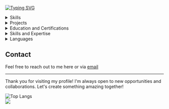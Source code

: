 [![Typing SVG](https://readme-typing-svg.demolab.com?font=Share+Tech+Mono&weight=500&size=24&duration=2000&pause=200&color=34F7C1&background=161B2200&width=435&lines=Hello!++%F0%9F%91%8B+;I+am+AG+%F0%9F%91%A8%E2%80%8D%E2%9A%95%EF%B8%8F%F0%9F%91%A8%E2%80%8D%F0%9F%92%BB;Welcome+to+my+profile+%F0%9F%91%A4;If+you+would+like+to;collaborate++%F0%9F%A4%9D;please+don't+hesitate+to+;reach+out+%E2%9C%89%EF%B8%8F+)](https://git.io/typing-svg)

<details>
  <summary>Skills</summary>
  <p align="center">
    <a href="https://skillicons.dev">
      <img src="https://skillicons.dev/icons?i=html,css,js" />
    </a>
    <br>
    <a href="https://skillicons.dev">
      <img src="https://skillicons.dev/icons?i=python,php,express" />
    </a>
    <br>
    <a href="https://skillicons.dev">
      <img src="https://skillicons.dev/icons?i=react,redux,nodejs,django,nextjs,bootstrap,jquery,d3,sass" />
    </a>
    <br>
    <a href="https://skillicons.dev">
      <img src="https://skillicons.dev/icons?i=mongodb,postgres,mysql,sqlite" />
    </a>
    <br>
    <a href="https://skillicons.dev">
      <img src="https://skillicons.dev/icons?i=git,github,heroku,codepen,windows" />
    </a>
    <br>
    <a href="https://skillicons.dev">
      <img src="https://skillicons.dev/icons?i=vscode,atom,neovim,pycharm" />
    </a>
    <br>
    <a href="https://skillicons.dev">
      <img src="https://skillicons.dev/icons?i=npm,regex" />
    </a>
    <br>
    <a href="https://skillicons.dev">
      <img src="https://skillicons.dev/icons?i=ps" />
    </a>
  </p>
</details>

<details>
<summary>Projects</summary>

Here are some of my projects hosted on various platforms:

### Full-Stack Projects

| Title | Description | Repository | Live Demo | Main Technology/Framework |
|-------|-------------|------------|-----------|---------------------------|
| MedLb | Full-stack application for a Medication and Pharmacies database. | [Repo Link](https://github.com/agmt92/MedLb) | [Live Demo](https://agmt92.pythonanywhere.com/) | <img src="https://skillicons.dev/icons?i=django,mysql,python,pycharm" />|


### Front-End Projects

| Title | Description | Repository | Live Demo | Main Technology/Framework |
|-------|-------------|------------|-----------|---------------------------|
| Drum Machine | A drum machine built using React. | [Repo Link](https://github.com/agmt92/drum-machine) | [Live Demo](https://agmt92.github.io/drum-machine/) | <img src="https://skillicons.dev/icons?i=react,redux,javascript"> |
| QT Machine | An app that random fetches quotes from an API. | [Repo Link](https://github.com/agmt92/qt_machine) | [Live Demo](https://agmt92.github.io/qt_machine/) | <img src="https://skillicons.dev/icons?i=react,nodejs,javascript"> |
| Markdown Previewer | A Markdown previewer built using React. | [Repo Link](https://github.com/agmt92/markdown-previewer) | [Live Demo](https://agmt92.github.io/markdown-previewer/) | <img src="https://skillicons.dev/icons?i=react,javascript"> |
| JavaScript Calculator | A calculator built using JavaScript, React, and Redux. | [Repo Link](https://github.com/agmt92/js-calculator) | [Live Demo](https://agmt92.github.io/js-calculator/) | <img src="https://skillicons.dev/icons?i=react,redux,javascript"> |
| US GDP Visualization | A D3.js project visualizing US GDP data. | [Repo Link](https://github.com/agmt92/us-gdp-d3) | [Live Demo](https://agmt92.github.io/us-gdp-d3/) | <img src="https://skillicons.dev/icons?i=d3,svg,javascript">|
| Kickstarter Pledges Treemap | A D3.js project visualizing Kickstarter pledges. | [Repo Link](https://github.com/agmt92/kickstarter-pledges-treamap-d3) | [Live Demo](https://agmt92.github.io/kickstarter-pledges-treamap-d3/) | <img src="https://skillicons.dev/icons?i=d3,svg,javascript"> |
| Heatmap | A D3.js project visualizing heatmap data. | [Repo Link](https://github.com/agmt92/heatmap-d3) | [Live Demo](https://agmt92.github.io/heatmap-d3/) | <img src="https://skillicons.dev/icons?i=d3,svg,javascript"> |
| US Education Map | A D3.js project visualizing US education data. | [Repo Link](https://github.com/agmt92/us-edu-map-d3) | [Live Demo](https://agmt92.github.io/us-edu-map-d3/) | <img src="https://skillicons.dev/icons?i=d3,svg,javascript"> |
| Cycling Doping Data | A D3.js project visualizing cycling doping data. | [Repo Link](https://github.com/agmt92/cycling-doping-d3) | [Live Demo](https://agmt92.github.io/cycling-doping-d3/) | <img src="https://skillicons.dev/icons?i=d3,svg,javascript"> |
| 30mins Clock | A clock application built using React. | [Repo Link](https://github.com/agmt92/30mins-clock) | [Live Demo](https://agmt92.github.io/30mins-clock/) | <img src="https://skillicons.dev/icons?i=react,redux,javascript"> |

### Back-End Projects

| Title | Description | Repository | Live Demo | Main Technology/Framework |
|-------|-------------|------------|-----------|---------------------------|
| Request Header Parser | A microservice to parse request headers. | [Repo Link](https://github.com/agmt92/boilerplate-project-headerparser) | [Live Demo](https://headparser-513880413aff.herokuapp.com/) | <img src="https://skillicons.dev/icons?i=express,javascript"> |
| Timestamp Microservice | A microservice to convert timestamps. | [Repo Link](https://github.com/agmt92/boilerplate-project-timestamp) | [Live Demo](https://timestamp-microservice-aaa1392706ce.herokuapp.com/) | <img src="https://skillicons.dev/icons?i=express,javascript"> |
| Exercise Tracker | A microservice to track exercises. | [Repo Link](https://github.com/agmt92/-GitHub-b-boilerplate-project-exercisetracker-) | [Live Demo](https://exercise-tracker-hrk-2942297fa708.herokuapp.com/) | <img src="https://skillicons.dev/icons?i=express,javascript,mongodb"> |
| File Metadata Microservice | A microservice to get file metadata. | [Repo Link](https://github.com/agmt92/filemetadata-microservice) | [Live Demo](https://filemetada-microservice-0402d86def70.herokuapp.com/) |  <img src="https://skillicons.dev/icons?i=express,javascript,mongodb"> |
| URL Shortener | A microservice to shorten URLs. | [Repo Link](https://github.com/agmt92/boilerplate-project-urlshortener) | [Live Demo](https://cut-2c183dc1c6a9.herokuapp.com/) |  <img src="https://skillicons.dev/icons?i=express,javascript,mongodb"> |

### Quality Assurance with Advanced Node and Express Projects

| Title | Description | Repository | Live Demo | Main Technology/Framework |
|-------|-------------|------------|-----------|---------------------------|
| Metric-Imperial Converter | A web application to convert between metric and imperial units. | [Repo Link](https://github.com/agmt92/metric-imp-converter?tab=readme-ov-file) | [Live Demo](https://metricimp-converter-f60d333613cf.herokuapp.com/) | <img src="https://skillicons.dev/icons?i=nodejs,express,javascript"> |
| Issue Tracker | A web application to track issues. | [Repo Link](https://github.com/agmt92/issue-tracker) | [Live Demo](https://tranquil-bayou-97588-ed0d7e6ffb37.herokuapp.com/) | <img src="https://skillicons.dev/icons?i=nodejs,express,mongodb,javascript"> |
| Personal Book Library | A web application to manage a personal book library. | [Repo Link](https://github.com/agmt92/project-library) | [Live Demo](https://project-library-32705ad865b6.herokuapp.com/) | <img src="https://skillicons.dev/icons?i=nodejs,express,mongodb,javascript"> |
| Sudoku Solver | A web application to solve Sudoku puzzles. | [Repo Link](https://github.com/agmt92/sodoku-solver) | [Live Demo](https://sodoku-solver-8bd9620b34c6.herokuapp.com/) | <img src="https://skillicons.dev/icons?i=nodejs,express,javascript"> |
| American British Translator | A web application to translate text between American and British English. | [Repo Link](https://github.com/agmt92/us-brit-translator) | [Live Demo](https://eng-brit-translator-98c5db572423.herokuapp.com/) | <img src="https://skillicons.dev/icons?i=nodejs,express,javascript"> |

</details>


<details>
   <summary>Education and Certifications</summary>

### MOOCs

- **[Python for Everybody (PY4E)](https://www.coursera.org/specializations/python)** by Dr. Chuck Severance - University of Michigan
- **[Django for Everybody (DJ4E)](https://www.coursera.org/specializations/django)** by Dr. Chuck Severance - University of Michigan
- **[PostgreSQL for Everybody (PG4E)](https://www.coursera.org/specializations/postgresql-for-everybody)** by Dr. Chuck Severance - University of Michigan
- **[Web Applications for Everybody (WA4E)](https://www.coursera.org/specializations/web-applications)** by Dr. Chuck Severance - University of Michigan
- **[Web Design for Everybody (WD4E)](https://www.coursera.org/specializations/web-design)** by Colleen Van Lent - University of Michigan

### freeCodeCamp Certifications

- **[Responsive Web Design Certification](https://www.freecodecamp.org/certification/your-username/responsive-web-design)**: HTML, CSS
- **[JavaScript Algorithms and Data Structures (Beta) Certification](https://www.freecodecamp.org/certification/your-username/javascript-algorithms-and-data-structures)**: ES6 JS Fundamentals, Form Validation, DOM Manipulation, Data Structures, Date Objects, Local Storage, Recursion, RegEx, Array and Object Methods, Functional Programming, OOP, Fetch and Async Programming
- **[Front End Development Libraries Certification](https://www.freecodecamp.org/certification/your-username/front-end-development-libraries)**: Bootstrap, JQuery, SASS, React, Redux
- **[Data Visualization Certification](https://www.freecodecamp.org/certification/your-username/data-visualization)**: Data Visualization with D3, JSON APIs, AJAX
- **[Back End Development and APIs Certification](https://www.freecodecamp.org/certification/your-username/back-end-development-and-apis)**: Managing Packages with NPM, Node and Express, MongoDB and Mongoose.
- **[Quality Assurance Certification](https://www.freecodecamp.org/certification/your-username/quality-assurance)**: Writing tests with Chai, advanced Node and Express concepts, Pug template engine, Passport authentication, Socket.io for real-time communication
- **Currently Learning**: Quality Assurance and Information Security curriculums

</details>



<details>
   <summary>Skills and Expertise</summary>

### Programming Languages

- **Python**: Extensive experience with Python, including web development with Django and data manipulation with Pandas.
- **JavaScript**: Proficient in JavaScript, including ES6+ features, and frameworks like React and D3.js.
- **HTML/CSS**: Strong understanding of HTML5 and CSS3, including responsive design principles.
- **SQL**: Knowledgeable in SQL, particularly PostgreSQL and MySQL.
- **Bash**: Comfortable with Bash scripting for automation and server management.
- **Git**: Proficient in using Git for version control.

### Areas of Expertise

- **Front-End Development**: Building responsive and interactive user interfaces using HTML, CSS, JavaScript, and front-end libraries like React.
- **Back-End Development**: Developing robust back-end systems using Django and Node.js.
- **Database Management**: Designing and managing databases using PostgreSQL and MySQL.
- **Data Visualization**: Creating dynamic and interactive data visualizations using D3.js and other JavaScript libraries.
- **Web Design**: Crafting aesthetically pleasing and user-friendly web designs.
- **Quality Assurance**: Ensuring the quality and reliability of web applications through testing and debugging.
- **Quality Assurance**: Writing tests with Chai to ensure applications work as expected, advanced Node and Express concepts, Pug template engine, Passport authentication, Socket.io for real-time communication.

</details> 
<details>
<summary>Languages</summary> 

- **English**: First Language
- **Arabic**: First Language
- **German**: B2
- **Portuguese**: B1
- **Russian**: B1
- **French**: A2

</details>

## Contact

Feel free to reach out to me here or via [email](mailto:agmt@dr.com)

---

Thank you for visiting my profile! I'm always open to new opportunities and collaborations. Let's create something amazing together!



![Top Langs](https://github-readme-stats.vercel.app/api/top-langs/?username=agmt92&layout=compact&show_icons=true&theme=highcontrast)  
<img src="https://now-play.vercel.app/api/generate?uid=536045d6-daf7-424d-81ef-52f52156d561&theme=dark" /> 
